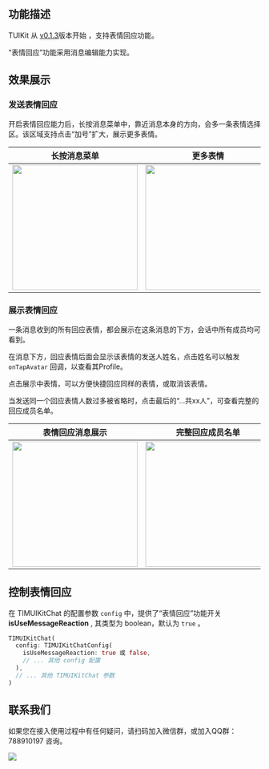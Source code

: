 
## 功能描述
TUIKit 从 [v0.1.3](https://cloud.tencent.com/document/product/269/52049#im-flutter-tuikit.EF.BC.88.E5.90.AB-ui.EF.BC.89-0.1.3-.402022.08.03)版本开始 ，支持表情回应功能。

“表情回应”功能采用消息编辑能力实现。

## 效果展示

### 发送表情回应

开启表情回应能力后，长按消息菜单中，靠近消息本身的方向，会多一条表情选择区。该区域支持点击“加号”扩大，展示更多表情。

| 长按消息菜单 | 更多表情 |
|---------|---------|
| <img style="width:250px" src="https://qcloudimg.tencent-cloud.cn/raw/d9b075b14d89d5394d22c01e43cd7e05.jpg"  /> | <img style="width:250px" src="https://qcloudimg.tencent-cloud.cn/raw/b6019220ec7643a8dd11fcf19f7cba56.jpg" /> |

### 展示表情回应

一条消息收到的所有回应表情，都会展示在这条消息的下方，会话中所有成员均可看到。

在消息下方，回应表情后面会显示该表情的发送人姓名，点击姓名可以触发 `onTapAvatar` 回调，以查看其Profile。

点击展示中表情，可以方便快捷回应同样的表情，或取消该表情。

当发送同一个回应表情人数过多被省略时，点击最后的“...共xx人”，可查看完整的回应成员名单。

| 表情回应消息展示 | 完整回应成员名单 |
|---------|---------|
| <img style="width:250px" src="https://qcloudimg.tencent-cloud.cn/raw/8ce9ece5031655cd38f5a20e25b0ed8c.jpg"  /> | <img style="width:250px" src="https://qcloudimg.tencent-cloud.cn/raw/678ae70ae8f810b50b0e57946306a329.jpg" /> |


## 控制表情回应

在 TIMUIKitChat 的配置参数 `config` 中，提供了“表情回应”功能开关 **isUseMessageReaction** , 其类型为 boolean，默认为 `true` 。

```dart
TIMUIKitChat(
  config: TIMUIKitChatConfig(
    isUseMessageReaction: true 或 false,
    // ... 其他 config 配置
  ),
  // ... 其他 TIMUIKitChat 参数
)
```

## 联系我们[](id:contact)

如果您在接入使用过程中有任何疑问，请扫码加入微信群，或加入QQ群：788910197 咨询。

![](https://qcloudimg.tencent-cloud.cn/raw/e830ae8c7b8d9253eb71e7c3d9f7b2be.png)
